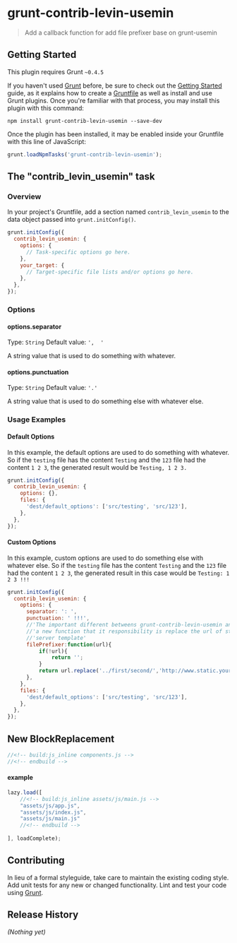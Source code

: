 # grunt-contrib-levin-usemin

> Add a callback function for add file prefixer base on grunt-usemin

## Getting Started
This plugin requires Grunt `~0.4.5`

If you haven't used [Grunt](http://gruntjs.com/) before, be sure to check out the [Getting Started](http://gruntjs.com/getting-started) guide, as it explains how to create a [Gruntfile](http://gruntjs.com/sample-gruntfile) as well as install and use Grunt plugins. Once you're familiar with that process, you may install this plugin with this command:

```shell
npm install grunt-contrib-levin-usemin --save-dev
```

Once the plugin has been installed, it may be enabled inside your Gruntfile with this line of JavaScript:

```js
grunt.loadNpmTasks('grunt-contrib-levin-usemin');
```

## The "contrib_levin_usemin" task

### Overview
In your project's Gruntfile, add a section named `contrib_levin_usemin` to the data object passed into `grunt.initConfig()`.

```js
grunt.initConfig({
  contrib_levin_usemin: {
    options: {
      // Task-specific options go here.
    },
    your_target: {
      // Target-specific file lists and/or options go here.
    },
  },
});
```

### Options

#### options.separator
Type: `String`
Default value: `',  '`

A string value that is used to do something with whatever.

#### options.punctuation
Type: `String`
Default value: `'.'`

A string value that is used to do something else with whatever else.

### Usage Examples

#### Default Options
In this example, the default options are used to do something with whatever. So if the `testing` file has the content `Testing` and the `123` file had the content `1 2 3`, the generated result would be `Testing, 1 2 3.`

```js
grunt.initConfig({
  contrib_levin_usemin: {
    options: {},
    files: {
      'dest/default_options': ['src/testing', 'src/123'],
    },
  },
});
```

#### Custom Options
In this example, custom options are used to do something else with whatever else. So if the `testing` file has the content `Testing` and the `123` file had the content `1 2 3`, the generated result in this case would be `Testing: 1 2 3 !!!`

```js
grunt.initConfig({
  contrib_levin_usemin: {
    options: {
      separator: ': ',
      punctuation: ' !!!',
      //'The important different betweens grunt-contrib-levin-usemin and grunt-usemin,it was added'
      //'a new function that it responsibility is replace the url of static file pre-fixer in'
      //'server template'
      filePrefixer:function(url){
          if(!url){
              return '';
          }
          return url.replace('../first/second/','http://www.static.yourdomain.com/');
      },
    },
    files: {
      'dest/default_options': ['src/testing', 'src/123'],
    },
  },
});
```
## New BlockReplacement
```js
//<!-- build:js_inline components.js -->
//<!-- endbuild -->
```
#### example
```js
lazy.load([
    //<!-- build:js_inline assets/js/main.js -->
    "assets/js/app.js",
    "assets/js/index.js",
    "assets/js/main.js"
    //<!-- endbuild -->
        
], loadComplete);
```

## Contributing
In lieu of a formal styleguide, take care to maintain the existing coding style. Add unit tests for any new or changed functionality. Lint and test your code using [Grunt](http://gruntjs.com/).

## Release History
_(Nothing yet)_
